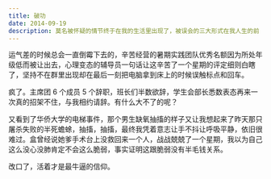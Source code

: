 ```yaml
---
title: 破功
date: 2014-09-19
description: 莫名被怀疑的情节终于在我的生活里出现了，被误会的三大形式在我人生的前 20 年终于正式凑齐了。
---
```


运气差的时候总会一直倒霉下去的，辛苦经营的暑期实践团队优秀名额因为所处年级低而被让出去，心理变态的辅导员一句话让这辛苦了一个星期的评定细则白瞎了，坚持不在群里出现却在最后一刻把电脑拿到床上的时候误触标点和回车。

疯了。主席团 6 个成员 5 个辞职，班长们半数欲辞，学生会部长悉数表态再来一次真的招架不住，与我相约请辞。有什么大不了的呢？

又看到了华侨大学的电梯事件，那个男生缺氧抽搐的样子又让我想起来了昨天那只屠杀失败的半死蟾蜍，抽搐，抽搐，最终我凭着意志让手不抖让呼吸平静，依旧很难过。盒曾经说她爹手术台上没救回来一个人，战战兢兢了一个星期，我以为自己这么没心没肺肯定不会这么脆弱，事实证明这跟脆弱没有半毛钱关系。

改口了，活着才是最牛逼的信仰。
